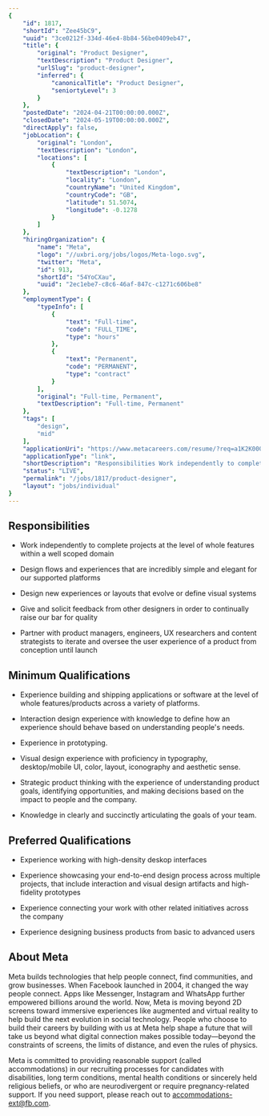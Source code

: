 ```yaml
---
{
	"id": 1817,
	"shortId": "Zee45bC9",
	"uuid": "3ce0212f-334d-46e4-8b84-56be0409eb47",
	"title": {
		"original": "Product Designer",
		"textDescription": "Product Designer",
		"urlSlug": "product-designer",
		"inferred": {
			"canonicalTitle": "Product Designer",
			"seniortyLevel": 3
		}
	},
	"postedDate": "2024-04-21T00:00:00.000Z",
	"closedDate": "2024-05-19T00:00:00.000Z",
	"directApply": false,
	"jobLocation": {
		"original": "London",
		"textDescription": "London",
		"locations": [
			{
				"textDescription": "London",
				"locality": "London",
				"countryName": "United Kingdom",
				"countryCode": "GB",
				"latitude": 51.5074,
				"longitude": -0.1278
			}
		]
	},
	"hiringOrganization": {
		"name": "Meta",
		"logo": "//uxbri.org/jobs/logos/Meta-logo.svg",
		"twitter": "Meta",
		"id": 913,
		"shortId": "54YoCXau",
		"uuid": "2ec1ebe7-c8c6-46af-847c-c1271c606be8"
	},
	"employmentType": {
		"typeInfo": [
			{
				"text": "Full-time",
				"code": "FULL_TIME",
				"type": "hours"
			},
			{
				"text": "Permanent",
				"code": "PERMANENT",
				"type": "contract"
			}
		],
		"original": "Full-time, Permanent",
		"textDescription": "Full-time, Permanent"
	},
	"tags": [
		"design",
		"mid"
	],
	"applicationUri": "https://www.metacareers.com/resume/?req=a1K2K000007p9QtUAI&ref=a8lA00000004CJ6IAM",
	"applicationType": "link",
	"shortDescription": "Responsibilities Work independently to complete projects at the level of whole features within a well scoped domain Design flows and experiences that are incredibly simple and elegant for our",
	"status": "LIVE",
	"permalink": "/jobs/1817/product-designer",
	"layout": "jobs/individual"
}
---
```

<h2>Responsibilities</h2><ul><li><p>Work independently to complete projects at the level of whole features within a well scoped domain</p></li><li><p>Design flows and experiences that are incredibly simple and elegant for our supported platforms</p></li><li><p>Design new experiences or layouts that evolve or define visual systems</p></li><li><p>Give and solicit feedback from other designers in order to continually raise our bar for quality</p></li><li><p>Partner with product managers, engineers, UX researchers and content strategists to iterate and oversee the user experience of a product from conception until launch</p></li></ul><h2>Minimum Qualifications</h2><ul><li><p>Experience building and shipping applications or software at the level of whole features/products across a variety of platforms.</p></li><li><p>Interaction design experience with knowledge to define how an experience should behave based on understanding people's needs.</p></li><li><p>Experience in prototyping.</p></li><li><p>Visual design experience with proficiency in typography, desktop/mobile UI, color, layout, iconography and aesthetic sense.</p></li><li><p>Strategic product thinking with the experience of understanding product goals, identifying opportunities, and making decisions based on the impact to people and the company.</p></li><li><p>Knowledge in clearly and succinctly articulating the goals of your team.</p></li></ul><h2>Preferred Qualifications</h2><ul><li><p>Experience working with high-density deskop interfaces</p></li><li><p>Experience showcasing your end-to-end design process across multiple projects, that include interaction and visual design artifacts and high-fidelity prototypes</p></li><li><p>Experience connecting your work with other related initiatives across the company</p></li><li><p>Experience designing business products from basic to advanced users</p></li></ul><h2>About Meta</h2><p>Meta builds technologies that help people connect, find communities, and grow businesses. When Facebook launched in 2004, it changed the way people connect. Apps like Messenger, Instagram and WhatsApp further empowered billions around the world. Now, Meta is moving beyond 2D screens toward immersive experiences like augmented and virtual reality to help build the next evolution in social technology. People who choose to build their careers by building with us at Meta help shape a future that will take us beyond what digital connection makes possible today—beyond the constraints of screens, the limits of distance, and even the rules of physics.</p><p>Meta is committed to providing reasonable support (called accommodations) in our recruiting processes for candidates with disabilities, long term conditions, mental health conditions or sincerely held religious beliefs, or who are neurodivergent or require pregnancy-related support. If you need support, please reach out to <a target="_blank" rel="noopener noreferrer nofollow" href="mailto:accommodations-ext@fb.com">accommodations-ext@fb.com</a>.</p>
